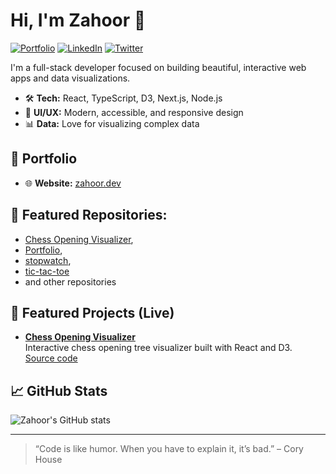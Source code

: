 # Hi, I'm Zahoor 👋

[![Portfolio](https://img.shields.io/badge/Portfolio-zahoor.dev-1976d2?style=flat-square&logo=google-chrome)](https://zahoor.dev)
[![LinkedIn](https://img.shields.io/badge/LinkedIn-its4zahoor-0A66C2?style=flat-square&logo=linkedin)](https://www.linkedin.com/in/its4zahoor/)
[![Twitter](https://img.shields.io/badge/Twitter-@its4zahoor-1DA1F2?style=flat-square&logo=twitter)](https://twitter.com/its4zahoor)

I'm a full-stack developer focused on building beautiful, interactive web apps and data visualizations.

- 🛠️ **Tech:** React, TypeScript, D3, Next.js, Node.js
- 🎨 **UI/UX:** Modern, accessible, and responsive design
- 📊 **Data:** Love for visualizing complex data

## 🔗 Portfolio
- 🌐 **Website:** [zahoor.dev](https://zahoor.dev)
  
## 🚀 **Featured Repositories:** 
   - [Chess Opening Visualizer](https://github.com/its4zahoor/chess-opening-visualizer),
   - [Portfolio](https://github.com/its4zahoor/dev-portfolio),
   - [stopwatch](https://github.com/its4zahoor/stopwatch),
   - [tic-tac-toe](https://github.com/its4zahoor/tic-tac-toe)
   - and other repositories

## 🚀 Featured Projects (Live)

- [**Chess Opening Visualizer**](https://chess-openings.zahoor.dev/)  
  Interactive chess opening tree visualizer built with React and D3.  
  [Source code](https://github.com/its4zahoor/chess-opening-visualizer)

## 📈 GitHub Stats

![Zahoor's GitHub stats](https://github-readme-stats.vercel.app/api?username=its4zahoor&show_icons=true&theme=default)

---

> “Code is like humor. When you have to explain it, it’s bad.” – Cory House

